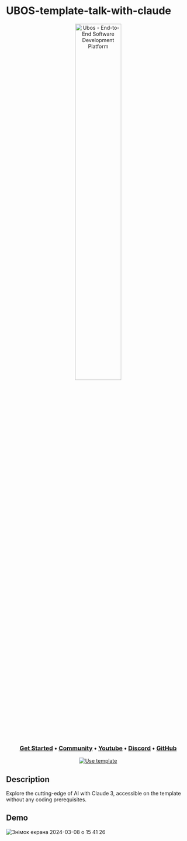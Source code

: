 # UBOS-template-talk-with-claude

<p align="center">
  <img width="50%" align="center" alt="Ubos - End-to-End Software Development Platform" src="https://ubos.tech/wp-content/uploads/2023/03/cropped-Group-21015-1.png">
</p>

<h3 align="center">
  <b><a href="https://docs.ubos.tech/books/getting-started">Get Started</a></b>
  •
  <a href="https://community.ubos.tech/">Community</a>
  •
  <a href="https://www.youtube.com/@ubos_tech">Youtube</a>
  •
  <a href="https://discord.com/invite/dt59QaptH2">Discord</a>
  •
  <a href="https://github.com/UBOS-tech">GitHub</a>
  </h3>

<div align="center">
  
  [![Use template](https://ubos.tech/wp-content/uploads/2023/06/download-logo.png)](https://platform.ubos.tech/?templateId=65eb236de25b49001179f4b5)
  
</div>

## Description
Explore the cutting-edge of AI with Claude 3, accessible on the template without any coding prerequisites.
## Demo
![Знімок екрана 2024-03-08 о 15 41 26](https://github.com/UBOS-tech/UBOS-template-talk-with-claude/assets/107791241/af8b6879-ed29-4a22-8af1-772a4b3a0cc2)

